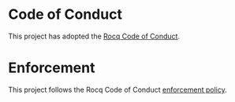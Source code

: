 # Code of Conduct

This project has adopted the [Rocq Code of Conduct](https://github.com/coq/coq/blob/main/CODE_OF_CONDUCT.md).

# Enforcement

This project follows the Rocq Code of Conduct [enforcement policy](https://github.com/coq/coq/blob/main/CODE_OF_CONDUCT.md#enforcement).
